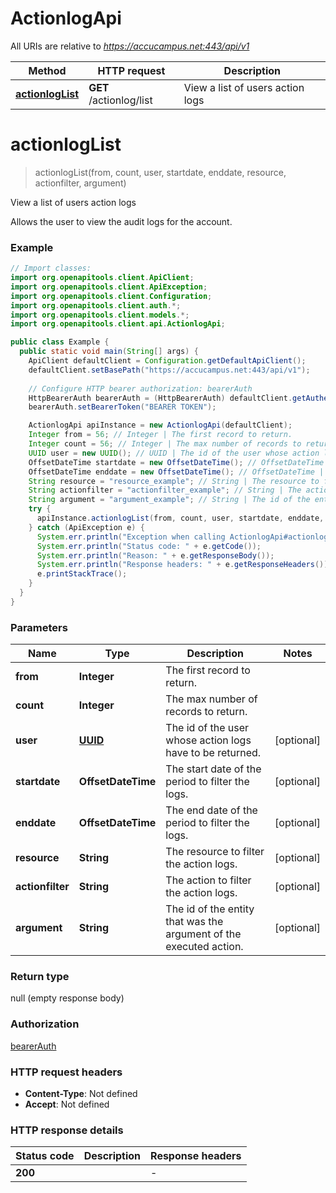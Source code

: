 # ActionlogApi

All URIs are relative to *https://accucampus.net:443/api/v1*

Method | HTTP request | Description
------------- | ------------- | -------------
[**actionlogList**](ActionlogApi.md#actionlogList) | **GET** /actionlog/list | View a list of users action logs


<a name="actionlogList"></a>
# **actionlogList**
> actionlogList(from, count, user, startdate, enddate, resource, actionfilter, argument)

View a list of users action logs

Allows the user to view the audit logs for the account.

### Example
```java
// Import classes:
import org.openapitools.client.ApiClient;
import org.openapitools.client.ApiException;
import org.openapitools.client.Configuration;
import org.openapitools.client.auth.*;
import org.openapitools.client.models.*;
import org.openapitools.client.api.ActionlogApi;

public class Example {
  public static void main(String[] args) {
    ApiClient defaultClient = Configuration.getDefaultApiClient();
    defaultClient.setBasePath("https://accucampus.net:443/api/v1");
    
    // Configure HTTP bearer authorization: bearerAuth
    HttpBearerAuth bearerAuth = (HttpBearerAuth) defaultClient.getAuthentication("bearerAuth");
    bearerAuth.setBearerToken("BEARER TOKEN");

    ActionlogApi apiInstance = new ActionlogApi(defaultClient);
    Integer from = 56; // Integer | The first record to return.
    Integer count = 56; // Integer | The max number of records to return.
    UUID user = new UUID(); // UUID | The id of the user whose action logs have to be returned.
    OffsetDateTime startdate = new OffsetDateTime(); // OffsetDateTime | The start date of the period to filter the logs.
    OffsetDateTime enddate = new OffsetDateTime(); // OffsetDateTime | The end date of the period to filter the logs.
    String resource = "resource_example"; // String | The resource to filter the action logs.
    String actionfilter = "actionfilter_example"; // String | The action to filter the action logs.
    String argument = "argument_example"; // String | The id of the entity that was the argument of the executed action.
    try {
      apiInstance.actionlogList(from, count, user, startdate, enddate, resource, actionfilter, argument);
    } catch (ApiException e) {
      System.err.println("Exception when calling ActionlogApi#actionlogList");
      System.err.println("Status code: " + e.getCode());
      System.err.println("Reason: " + e.getResponseBody());
      System.err.println("Response headers: " + e.getResponseHeaders());
      e.printStackTrace();
    }
  }
}
```

### Parameters

Name | Type | Description  | Notes
------------- | ------------- | ------------- | -------------
 **from** | **Integer**| The first record to return. |
 **count** | **Integer**| The max number of records to return. |
 **user** | [**UUID**](.md)| The id of the user whose action logs have to be returned. | [optional]
 **startdate** | **OffsetDateTime**| The start date of the period to filter the logs. | [optional]
 **enddate** | **OffsetDateTime**| The end date of the period to filter the logs. | [optional]
 **resource** | **String**| The resource to filter the action logs. | [optional]
 **actionfilter** | **String**| The action to filter the action logs. | [optional]
 **argument** | **String**| The id of the entity that was the argument of the executed action. | [optional]

### Return type

null (empty response body)

### Authorization

[bearerAuth](../README.md#bearerAuth)

### HTTP request headers

 - **Content-Type**: Not defined
 - **Accept**: Not defined

### HTTP response details
| Status code | Description | Response headers |
|-------------|-------------|------------------|
**200** |  |  -  |

